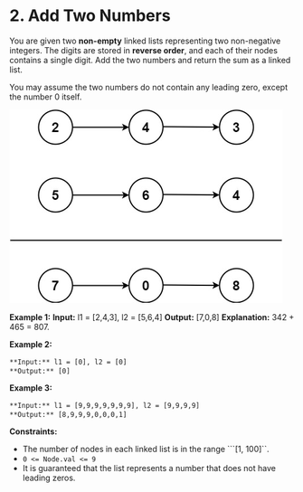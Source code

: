 # 2. Add Two Numbers

You are given two **non-empty** linked lists representing two non-negative integers. The digits are stored in **reverse order**, and each of their nodes contains a single digit. Add the two numbers and return the sum as a linked list.

You may assume the two numbers do not contain any leading zero, except the number 0 itself.

![alt text](addtwonumber1.jpg)

**Example 1:**
    **Input:** l1 = [2,4,3], l2 = [5,6,4]
    **Output:** [7,0,8]
    **Explanation:** 342 + 465 = 807.

**Example 2:**

    **Input:** l1 = [0], l2 = [0]
    **Output:** [0]

**Example 3:**

    **Input:** l1 = [9,9,9,9,9,9,9], l2 = [9,9,9,9]
    **Output:** [8,9,9,9,0,0,0,1]
 

**Constraints:**

* The number of nodes in each linked list is in the range ```[1, 100]``.
* ```0 <= Node.val <= 9```
* It is guaranteed that the list represents a number that does not have leading zeros.